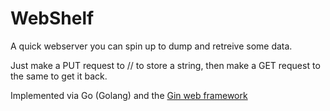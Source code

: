 # WebShelf
A quick webserver you can spin up to dump and retreive some data.

Just make a PUT request to /<tableName>/<itemKey> to store a string, then make a GET request to the same to get it back.

Implemented via Go (Golang) and the <a href="https://github.com/gin-gonic/gin">Gin web framework</a>
